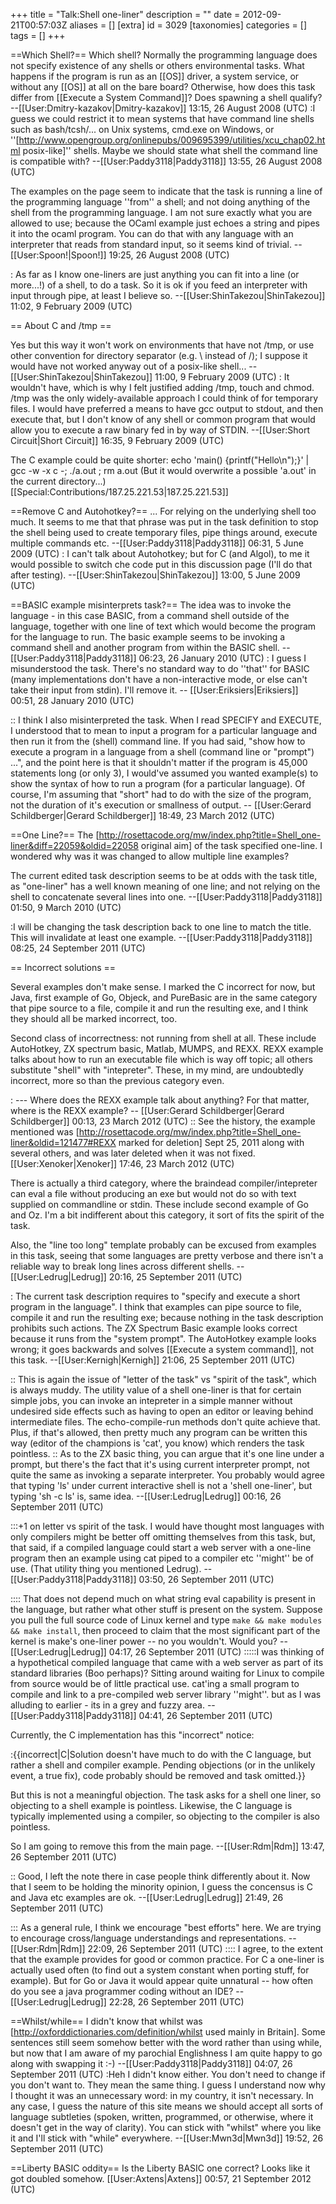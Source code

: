 +++
title = "Talk:Shell one-liner"
description = ""
date = 2012-09-21T00:57:03Z
aliases = []
[extra]
id = 3029
[taxonomies]
categories = []
tags = []
+++

==Which Shell?==
Which shell? Normally the programming language does not specify existence of any shells or others environmental tasks. What happens if the program is run as an [[OS]] driver, a system service, or without any [[OS]] at all on the bare board? Otherwise, how does this task differ from [[Execute a System Command]]? Does spawning a shell qualify? --[[User:Dmitry-kazakov|Dmitry-kazakov]] 13:15, 26 August 2008 (UTC)
:I guess we could restrict it to mean systems that have command line shells such as bash/tcsh/... on Unix systems, cmd.exe on Windows, or ''[http://www.opengroup.org/onlinepubs/009695399/utilities/xcu_chap02.html posix-like]'' shells. Maybe we should state what shell the command line is compatible with? --[[User:Paddy3118|Paddy3118]] 13:55, 26 August 2008 (UTC)

The examples on the page seem to indicate that the task is running a line of the programming language ''from'' a shell; and not doing anything of the shell from the programming language. I am not sure exactly what you are allowed to use; because the OCaml example just echoes a string and pipes it into the ocaml program. You can do that with any language with an interpreter that reads from standard input, so it seems kind of trivial. --[[User:Spoon!|Spoon!]] 19:25, 26 August 2008 (UTC)

: As far as I know one-liners are just anything you can fit into a line (or more...!) of a shell, to do a task. So it is ok if you feed an interpreter with input through pipe, at least I believe so. --[[User:ShinTakezou|ShinTakezou]] 11:02, 9 February 2009 (UTC)

== About C and /tmp ==

Yes but this way it won't work on environments that have not /tmp, or use other convention for directory separator (e.g. \ instead of /); I suppose it would have not worked anyway out of a posix-like shell... --[[User:ShinTakezou|ShinTakezou]] 11:00, 9 February 2009 (UTC)
: It wouldn't have, which is why I felt justified adding /tmp, touch and chmod.  /tmp was the only widely-available approach I could think of for temporary files. I would have preferred a means to have gcc output to stdout, and then execute that, but I don't know of any shell or common program that would allow you to execute a raw binary fed in by way of STDIN. --[[User:Short Circuit|Short Circuit]] 16:35, 9 February 2009 (UTC)

The C example could be quite shorter:
 echo 'main() {printf("Hello\n");}' | gcc -w -x c -; ./a.out ; rm a.out
(But it would overwrite a possible 'a.out' in the current directory...) [[Special:Contributions/187.25.221.53|187.25.221.53]]

==Remove C and Autohotkey?==
... For relying on the underlying shell too much. It seems to me that that phrase was put in the task definition to stop the shell being used to create temporary files, pipe things around, execute multiple commands etc. --[[User:Paddy3118|Paddy3118]] 06:31, 5 June 2009 (UTC)
: I can't talk about Autohotkey; but for C (and Algol), to me it would possible to switch che code put in this discussion page (I'll do that after testing). --[[User:ShinTakezou|ShinTakezou]] 13:00, 5 June 2009 (UTC)

==BASIC example misinterprets task?==
The idea was to invoke the language - in this case BASIC, from a command shell outside of the language, together with one line of text which would become the program for the language to run. The basic example seems to be invoking a command shell and another program from within the BASIC shell. --[[User:Paddy3118|Paddy3118]] 06:23, 26 January 2010 (UTC)
: I guess I misunderstood the task. There's no standard way to do ''that'' for BASIC (many implementations don't have a non-interactive mode, or else can't take their input from stdin). I'll remove it. -- [[User:Eriksiers|Eriksiers]] 00:51, 28 January 2010 (UTC)

:: I think I also misinterpreted the task. When I read SPECIFY and EXECUTE, I understood that to mean to input a program for a particular language and then run it from the (shell) command line. If you had said, "show how to execute a program in a language from a shell (command line or "prompt") ...", and the point here is that it shouldn't matter if the program is 45,000 statements long (or only 3), I would've assumed you wanted example(s) to show the syntax of how to run a program (for a particular language). Of course, I'm assuming that "short" had to do with the size of the program, not the duration of it's execution or smallness of output. -- [[User:Gerard Schildberger|Gerard Schildberger]] 18:49, 23 March 2012 (UTC)

==One Line?==
The [http://rosettacode.org/mw/index.php?title=Shell_one-liner&diff=22059&oldid=22058 original aim] of the task specified one-line. I wondered why was it was changed to allow multiple line examples?

The current edited task description seems to be at odds with the task title, as "one-liner" has a well known meaning of one line; and not relying on the shell to concatenate several lines into one. --[[User:Paddy3118|Paddy3118]] 01:50, 9 March 2010 (UTC)

:I will be changing the task description back to one line to match the title. This will invalidate at least one example. --[[User:Paddy3118|Paddy3118]] 08:25, 24 September 2011 (UTC)

== Incorrect solutions ==

Several examples don't make sense.  I marked the C incorrect for now, but Java, first example of Go, Objeck, and PureBasic are in the same category that pipe source to a file, compile it and run the resulting exe, and I think they should all be marked incorrect, too.

Second class of incorrectness: not running from shell at all.  These include AutoHotkey, ZX spectrum basic, Matlab, MUMPS, and REXX.  REXX example talks about how to run an executable file which is way off topic; all others substitute "shell" with "intepreter".  These, in my mind, are undoubtedly incorrect, more so than the previous category even.

: --- Where does the REXX example talk about anything?   For that matter, where is the REXX example? -- [[User:Gerard Schildberger|Gerard Schildberger]] 00:13, 23 March 2012 (UTC) 
:: See the history, the example mentioned was [http://rosettacode.org/mw/index.php?title=Shell_one-liner&oldid=121477#REXX marked for deletion] Sept 25, 2011 along with several others, and was later deleted when it was not fixed. [[User:Xenoker|Xenoker]] 17:46, 23 March 2012 (UTC) 

There is actually a third category, where the braindead compiler/intepreter can eval a file without producing an exe but would not do so with text supplied on commandline or stdin.  These include second example of Go and Oz.  I'm a bit indifferent about this category, it sort of fits the spirit of the task.

Also, the "line too long" template probably can be excused from examples in this task, seeing that some languages are pretty verbose and there isn't a reliable way to break long lines across different shells. --[[User:Ledrug|Ledrug]] 20:16, 25 September 2011 (UTC)

: The current task description requires to "specify and execute a short program in the language". I think that examples can pipe source to file, compile it and run the resulting exe; because nothing in the task description prohibits such actions. The ZX Spectrum Basic example looks correct because it runs from the "system prompt". The AutoHotkey example looks wrong; it goes backwards and solves [[Execute a system command]], not this task. --[[User:Kernigh|Kernigh]] 21:06, 25 September 2011 (UTC)

:: This is again the issue of "letter of the task" vs "spirit of the task", which is always muddy.  The utility value of a shell one-liner is that for certain simple jobs, you can invoke an intepreter in a simple manner without undesired side effects such as having to open an editor or leaving behind intermediate files.  The echo-compile-run methods don't quite achieve that.  Plus, if that's allowed, then pretty much any program can be written this way (editor of the champions is 'cat', you know) which renders the task pointless.
:: As to the ZX basic thing, you can argue that it's one line under a prompt, but there's the fact that it's using current interpreter prompt, not quite the same as invoking a separate interpreter.  You probably would agree that typing 'ls' under current interactive shell is not a 'shell one-liner', but typing 'sh -c ls' is, same idea. --[[User:Ledrug|Ledrug]] 00:16, 26 September 2011 (UTC)

:::+1 on letter vs spirit of the task. I would have thought most languages with only compilers might be better off omitting themselves from this task, but, that said, if a compiled language could start a web server with a one-line program then an example using cat piped to a compiler etc ''might'' be of use. (That utility thing you mentioned Ledrug). --[[User:Paddy3118|Paddy3118]] 03:50, 26 September 2011 (UTC)

:::: That does not depend much on what string eval capability is present in the language, but rather what other stuff is present on the system.  Suppose you pull the full source code of Linux kernel and type <code>make && make modules && make install</code>, then proceed to claim that the most significant part of the kernel is make's one-liner power -- no you wouldn't.  Would you? --[[User:Ledrug|Ledrug]] 04:17, 26 September 2011 (UTC)
:::::I was thinking of a hypothetical compiled language that came with a web server as part of its standard libraries (Boo perhaps)? Sitting around waiting for Linux to compile from source would be of little practical use. cat'ing a small program to compile and link to a pre-compiled web server library ''might''. but as I was alluding to earlier - its in a grey and fuzzy area. --[[User:Paddy3118|Paddy3118]] 04:41, 26 September 2011 (UTC)

Currently, the C implementation has this "incorrect" notice:

:<nowiki>{{incorrect|C|Solution doesn't have much to do with the C language, but rather a shell and compiler example.  Pending objections (or in the unlikely event, a true fix), code probably should be removed and task omitted.}}</nowiki>

But this is not a meaningful objection.  The task asks for a shell one liner, so objecting to a shell example is pointless.  Likewise, the C language is typically implemented using a compiler, so objecting to the compiler is also pointless.

So I am going to remove this from the main page. --[[User:Rdm|Rdm]] 13:47, 26 September 2011 (UTC)

:: Good, I left the note there in case people think differently about it.  Now that I seem to be holding the minority opinion, I guess the concensus is C and Java etc examples are ok. --[[User:Ledrug|Ledrug]] 21:49, 26 September 2011 (UTC)

::: As a general rule, I think we encourage "best efforts" here.  We are trying to encourage cross/language understandings and representations. --[[User:Rdm|Rdm]] 22:09, 26 September 2011 (UTC)
:::: I agree, to the extent that the example provides for good or common practice.  For C a one-liner is actually used often (to find out a system constant when porting stuff, for example).  But for Go or Java it would appear quite unnatural -- how often do you see a java programmer coding without an IDE? --[[User:Ledrug|Ledrug]] 22:28, 26 September 2011 (UTC)

==Whilst/while==
I didn't know that whilst was [http://oxforddictionaries.com/definition/whilst used mainly in Britain]. Some sentences still seem somehow better with the word rather than using while, but now that I am aware of my parochial Englishness I am quite happy to go along with swapping it :-) --[[User:Paddy3118|Paddy3118]] 04:07, 26 September 2011 (UTC)
:Heh I didn't know either. You don't need to change if you don't want to. They mean the same thing. I guess I understand now why I thought it was an unnecessary word: in my country, it isn't necessary. In any case, I guess the nature of this site means we should accept all sorts of language subtleties (spoken, written, programmed, or otherwise, where it doesn't get in the way of clarity). You can stick with "whilst" where you like it and I'll stick with "while" everywhere. --[[User:Mwn3d|Mwn3d]] 19:52, 26 September 2011 (UTC)

==Liberty BASIC oddity==
Is the Liberty BASIC one correct? Looks like it got doubled somehow.
[[User:Axtens|Axtens]] 00:57, 21 September 2012 (UTC)

